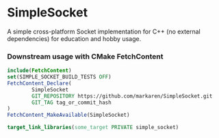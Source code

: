 # SimpleSocket

A simple cross-platform Socket implementation for C++ (no external dependencies) 
for education and hobby usage.


### Downstream usage with CMake FetchContent
```cmake
include(FetchContent)
set(SIMPLE_SOCKET_BUILD_TESTS OFF)
FetchContent_Declare(
        SimpleSocket
        GIT_REPOSITORY https://github.com/markaren/SimpleSocket.git
        GIT_TAG tag_or_commit_hash
)
FetchContent_MakeAvailable(SimpleSocket)

target_link_libraries(some_target PRIVATE simple_socket)
```
